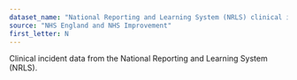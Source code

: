 ```yaml
---
dataset_name: "National Reporting and Learning System (NRLS) clinical incident data"
source: "NHS England and NHS Improvement"
first_letter: N
---
```

Clinical incident data from the National Reporting and Learning System (NRLS).